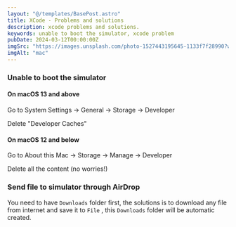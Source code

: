 ```yaml
---
layout: "@/templates/BasePost.astro"
title: XCode - Problems and solutions
description: xcode problems and solutions.
keywords: unable to boot the simulator, xcode problem
pubDate: 2024-03-12T00:00:00Z
imgSrc: "https://images.unsplash.com/photo-1527443195645-1133f7f28990?w=800&auto=format&fit=crop&q=60&ixlib=rb-4.0.3&ixid=M3wxMjA3fDB8MHxzZWFyY2h8Mnx8bWFjfGVufDB8fDB8fHww"
imgAlt: "mac"
---
```


### Unable to boot the simulator

#### On macOS 13 and above

Go to System Settings → General → Storage → Developer

Delete "Developer Caches"

#### On macOS 12 and below

Go to About this Mac → Storage → Manage → Developer

Delete all the content (no worries!)

### Send file to simulator through AirDrop

You need to have `Downloads` folder first, the solutions is to download any file from internet and save it to `File` , this `Downloads` folder will be automatic created.
